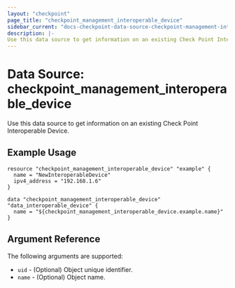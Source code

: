 ```yaml
---
layout: "checkpoint"
page_title: "checkpoint_management_interoperable_device"
sidebar_current: "docs-checkpoint-data-source-checkpoint-management-interoperable-device"
description: |-
Use this data source to get information on an existing Check Point Interoperable Device.
---
```


# Data Source: checkpoint_management_interoperable_device

Use this data source to get information on an existing Check Point Interoperable Device.

## Example Usage


```hcl
resource "checkpoint_management_interoperable_device" "example" {
  name = "NewInteroperableDevice"
  ipv4_address = "192.168.1.6"
}

data "checkpoint_management_interoperable_device" "data_interoperable_device" {
  name = "${checkpoint_management_interoperable_device.example.name}"
}
```

## Argument Reference

The following arguments are supported:

* `uid` - (Optional) Object unique identifier.
* `name` - (Optional) Object name.